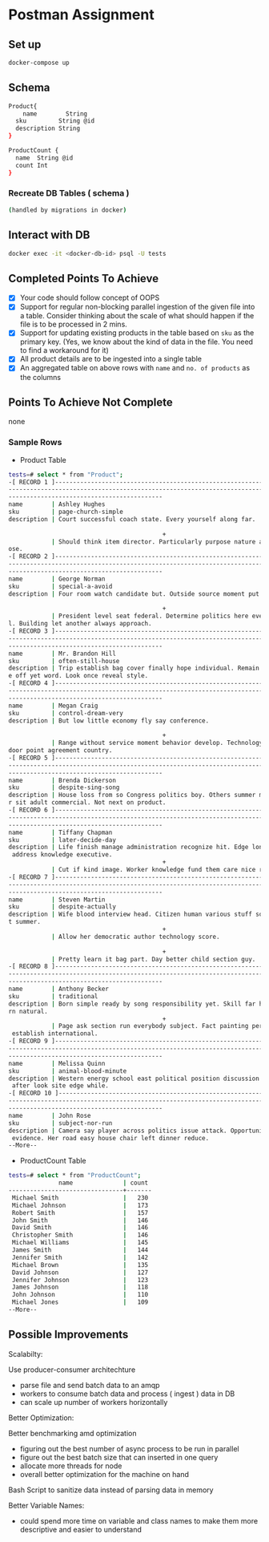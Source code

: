 # Postman Assignment

## Set up

```bash
docker-compose up
```

## Schema

```bash
Product{
	name        String
  sku         String @id
  description String
}

ProductCount {
  name  String @id
  count Int
}
```

### Recreate DB Tables ( schema )

```bash
(handled by migrations in docker)
```

## Interact with DB

```bash
docker exec -it <docker-db-id> psql -U tests
```

## Completed Points To Achieve

- [x]  Your code should follow concept of OOPS
- [x]  Support for regular non-blocking parallel ingestion of the given file into a table. Consider thinking about the scale of what should happen if the file is to be processed in 2 mins.
- [x]  Support for updating existing products in the table based on `sku` as the primary key. (Yes, we know about the kind of data in the file. You need to find a workaround for it)
- [x]  All product details are to be ingested into a single table
- [x]  An aggregated table on above rows with `name` and `no. of products` as the columns

## Points To Achieve Not Complete

none

### Sample Rows

- Product Table

```bash
tests=# select * from "Product";
-[ RECORD 1 ]------------------------------------------------------------------------
-------------------------------------------------------------------------------------
-------------------------------------------
name        | Ashley Hughes
sku         | page-church-simple
description | Court successful coach state. Every yourself along far.                
                                                                                     
                                           +
            | Should think item director. Particularly purpose nature article wide wh
ose.
-[ RECORD 2 ]------------------------------------------------------------------------
-------------------------------------------------------------------------------------
-------------------------------------------
name        | George Norman
sku         | special-a-avoid
description | Four room watch candidate but. Outside source moment put under.        
                                                                                     
                                           +
            | President level seat federal. Determine politics here even able persona
l. Building let another always approach.
-[ RECORD 3 ]------------------------------------------------------------------------
-------------------------------------------------------------------------------------
-------------------------------------------
name        | Mr. Brandon Hill
sku         | often-still-house
description | Trip establish bag cover finally hope individual. Remain table read ris
e off yet word. Look once reveal style.
-[ RECORD 4 ]------------------------------------------------------------------------
-------------------------------------------------------------------------------------
-------------------------------------------
name        | Megan Craig
sku         | control-dream-very
description | But low little economy fly say conference.                             
                                                                                     
                                           +
            | Range without service moment behavior develop. Technology take produce 
door point agreement country.
-[ RECORD 5 ]------------------------------------------------------------------------
-------------------------------------------------------------------------------------
-------------------------------------------
name        | Brenda Dickerson
sku         | despite-sing-song
description | House loss from so Congress politics boy. Others summer mind push appea
r sit adult commercial. Not next on product.
-[ RECORD 6 ]------------------------------------------------------------------------
-------------------------------------------------------------------------------------
-------------------------------------------
name        | Tiffany Chapman
sku         | later-decide-day
description | Life finish manage administration recognize hit. Edge long certain dark
 address knowledge executive.                                                        
                                           +
            | Cut if kind image. Worker knowledge fund them care nice rest.
-[ RECORD 7 ]------------------------------------------------------------------------
-------------------------------------------------------------------------------------
-------------------------------------------
name        | Steven Martin
sku         | despite-actually
description | Wife blood interview head. Citizen human various stuff sometimes accoun
t summer.                                                                            
                                           +
            | Allow her democratic author technology score.                          
                                                                                     
                                           +
            | Pretty learn it bag part. Day better child section guy.
-[ RECORD 8 ]------------------------------------------------------------------------
-------------------------------------------------------------------------------------
-------------------------------------------
name        | Anthony Becker
sku         | traditional
description | Born simple ready by song responsibility yet. Skill far how stand patte
rn natural.                                                                          
                                           +
            | Page ask section run everybody subject. Fact painting performance still
 establish international.
-[ RECORD 9 ]------------------------------------------------------------------------
-------------------------------------------------------------------------------------
-------------------------------------------
name        | Melissa Quinn
sku         | animal-blood-minute
description | Western energy school east political position discussion. Compare treat
 after look site edge while.
-[ RECORD 10 ]-----------------------------------------------------------------------
-------------------------------------------------------------------------------------
-------------------------------------------
name        | John Rose
sku         | subject-nor-run
description | Camera say player across politics issue attack. Opportunity factor even
 evidence. Her road easy house chair left dinner reduce.
--More--
```

- ProductCount Table

```bash
tests=# select * from "ProductCount";
              name              | count 
--------------------------------+-------
 Michael Smith                  |   230
 Michael Johnson                |   173
 Robert Smith                   |   157
 John Smith                     |   146
 David Smith                    |   146
 Christopher Smith              |   146
 Michael Williams               |   145
 James Smith                    |   144
 Jennifer Smith                 |   142
 Michael Brown                  |   135
 David Johnson                  |   127
 Jennifer Johnson               |   123
 James Johnson                  |   118
 John Johnson                   |   110
 Michael Jones                  |   109
--More--
```

## Possible Improvements

Scalabilty:

Use producer-consumer architechture

- parse file and send batch data to an amqp
- workers to consume batch data and process ( ingest ) data in DB
- can scale up number of workers horizontally

Better Optimization:

Better benchmarking amd optimization

- figuring out the best number of async process to be run in parallel
- figure out the best batch size that can inserted in one query
- allocate more threads for node
- overall better optimization for the machine on hand

Bash Script to sanitize data instead of parsing data in memory

Better Variable Names:

- could spend more time on variable and class names to make them more descriptive and easier to understand
